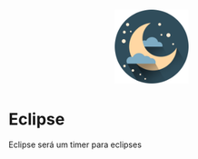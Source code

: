 <h1 align="center">
    <img src="./favicon/Moon.png" alt="Moon" height="130px"/>
</h1>

# Eclipse
Eclipse será um timer para eclipses